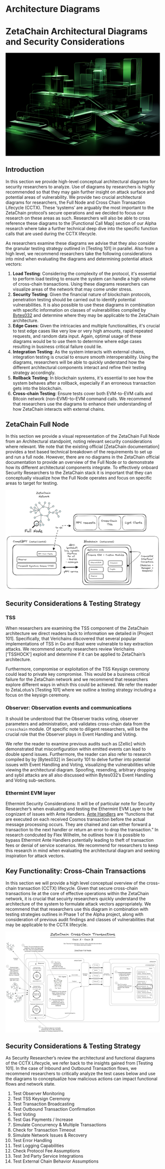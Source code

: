 # Architecture Diagrams

# ZetaChain Architectural Diagrams and Security Considerations

![Untitled](Architecture%20Diagrams%2016c61c6551b84f2b8fd0e166b855dcfb/Untitled.png)

## Introduction

In this section we provide high-level conceptual architectural diagrams for security researchers to analyze. Use of diagrams by researchers is highly recommended so that they may gain further insight on attack surface and potential areas of vulnerability. We provide two crucial architectural diagrams for researchers, the Full Node and Cross Chain Transaction Lifecycle (CCTX). These ‘systems’ are arguably the most important to the ZetaChain protocol’s secure operations and we decided to focus our research on these areas as such. Researchers will also be able to cross reference these diagrams to the [Functional Call Map] section of our Alpha research where take a further technical deep dive into the specific function calls that are used during the CCTX lifecycle.

As researchers examine these diagrams we advise that they also consider the granular testing strategy outlined in [Testing 101] in parallel. Also from a high level, we recommend researchers take the following considerations into mind when evaluating the diagrams and determining potential attack vectors:

1. **Load Testing**: Considering the complexity of the protocol, it's essential to perform load testing to ensure the system can handle a high volume of cross-chain transactions. Using these diagrams researchers can visualize areas of the network that may come under stress.
2. **Security Testing**: Given the financial nature of blockchain protocols, penetration testing should be carried out to identify potential vulnerabilities. It is also possible to use these diagrams in combination with specific information on classes of vulnerabilities compiled by [Bytes032]([https://github.com/code-423n4/alpha-zetachain/blob/main/032/101-security.md](https://github.com/code-423n4/alpha-zetachain/blob/main/032/101-security.md)) and determine where they may be applicable to the ZetaChain architecture.
3. **Edge Cases**: Given the intricacies and multiple functionalities, it's crucial to test edge cases like very low or very high amounts, rapid repeated requests, and random data input. Again, optimal usage of these diagrams would be to use them to determine where edge cases resulting in business critical failure could lie.
4. **Integration Testing**: As the system interacts with external chains, integration testing is crucial to ensure smooth interoperability. Using the diagrams, researchers will be able to quickly understand how the different architectural components interact and refine their testing strategy accordingly.
5. **Rollback Testing**: In blockchain systems, it's essential to see how the system behaves after a rollback, especially if an erroneous transaction gets into the blockchain.
6. **Cross-chain Testing**: Ensure tests cover both EVM-to-EVM calls and Bitcoin network (non-EVM)-to-EVM command calls. We recommend that researchers use the diagrams to enhance their understanding of how ZetaChain interacts with external chains.

## ZetaChain Full Node

In this section we provide a visual representation of the ZetaChain Full Node from an Architectural standpoint, noting relevant security considerations where relevant. We note that the existing official [ZetaChain documentation] provides a text based technical breakdown of the requirements to set up and run a full node. However, there are no diagrams in the ZetaChain official documentation to provide an overview of the Full Node or to demonstrate how its different architectural components integrate. To effectively onboard Security Researchers to the ZetaChain stack it is important that they can conceptually visualize how the Full Node operates and focus on specific areas to target for testing.

![full-node.png](Architecture%20Diagrams%2016c61c6551b84f2b8fd0e166b855dcfb/full-node.png)

## Security Considerations & Testing Strategy

### TSS

When researchers are examining the TSS component of the ZetaChain architecture we direct readers back to information we detailed in [Project 101]. Specifically, that Verichains discovered that several popular implementations  of TSS in Go and Rust were vulnerable to key extraction attacks. We recommend security researchers review Verichains [‘TSSHOCK’] exploit and determine if it can be applied to ZetaChain’s architecture. 

Furthermore, compromise or exploitation of the TSS Keysign ceremony could lead to private key compromise. This would be a business critical failure for the ZetaChain network and we recommend that researchers explore different ways in which this could be achieved. We refer the reader to ZetaLotus’s [Testing 101] where we outline a testing strategy including a focus on the keysign ceremony.

### Observer: Observation events and communications

It should be understood that the Observer tracks voting, observer parameters and administration, and validates cross-chain data from the `crosschain` module. Of specific note to diligent researchers, will be the crucial role that the Observer plays in Event Handling and Voting. 

We refer the reader to examine previous audits such as [Zellic] which demonstrated that misconfiguration within emitted events can lead to double spend issues. Furthermore, the reader can also refer to research compiled by by [Bytes032] in Security 101 to delve further into potential issues with Event Handling and Voting, visualizing the vulnerabilities while viewing the architectural diagram. Spoofing, resending, arbitrary dropping and sybil attacks are all also discussed within Bytes032’s Event Handling and Voting sub-sections.

### Ethermint EVM layer

Ethermint Security Considerations: It will be of particular note for Security Researcher’s when evaluating and testing the Ethermint EVM Layer to be cognizant of issues with Ante Handlers. [Ante Handlers]([https://jumpcrypto.com/writing/bypassing-ethermint-ante-handlers/](https://jumpcrypto.com/writing/bypassing-ethermint-ante-handlers/)) are “functions that are executed on each received Cosmos transaction before the actual message processing occurs. They are chained and can either forward a transaction to the next handler or return an error to drop the transaction.” In research condcuted by Flex Wilhelm, he outlines how it is possible to bypass Ethermint Ante Handlers potentially leading to theft of transaction fees or denial of service scenarios. We recommend for researchers to keep this research in mind when evaluating the architectural diagram and seeking inspiration for attack vectors.

## Key Functionality: Cross-Chain Transactions

In this section we will provide a high level conceptual overview of the cross-chain transaction (CCTX) lifecycle. Given that secure cross-chain transactions lie at the core of effective operations within the ZetaChain network, it is crucial that secuirty researchers quickly understand the architecture of the system to formulate attack vectors appropriately. We recommend that that researchers use this diagram in combination with testing strategies outlines in Phase 1 of the Alpha project, along with consideration of previous audit findings and classes of vulnerabilities that may be applicable to the CCTX lifecycle.

![cctx.png](Architecture%20Diagrams%2016c61c6551b84f2b8fd0e166b855dcfb/cctx.png)

## Security Considerations & Testing Strategy

As Security Researcher’s review the architectural and functional diagrams of the CCTX Lifecycle, we refer back to the insights gained from [Testing 101]. In the case of Inbound and Outbound Transaction flows, we recommend researchers to critically analyze the test cases below and use the diagrams to conceptualize how malicious actions can impact functional flows and network state.  

1. Test Observer Monitoring
2. Test TSS Keysign Ceremony
3. Test Transaction Broadcasting
4. Test Outbound Transaction Confirmation
5. Test Voting
6. Test Gas Payments / Increase
7. Simulate Concurrency & Multiple Transactions
8. Check for Transaction Timeout
9. Simulate Network Issues & Recovery
10. Test Error Handling
11. Test Logging Capabilities
12. Check Protocol Fee Assumptions
13. Test 3rd Party Service Integrations
14. Test External Chain Behavior Assumptions